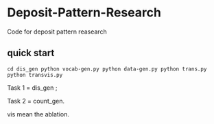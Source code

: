 # Deposit-Pattern-Research
Code for deposit pattern reasearch

## quick start

``
cd dis_gen
python vocab-gen.py
python data-gen.py
python trans.py
python transvis.py
``

Task 1 = dis_gen ;

Task 2 = count_gen.

vis mean the ablation.

